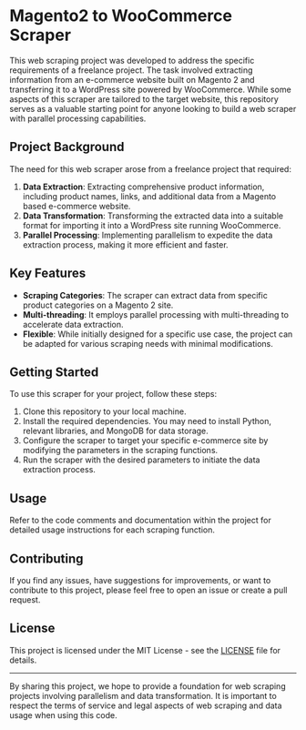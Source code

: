 # Magento2 to WooCommerce Scraper

This web scraping project was developed to address the specific requirements of a freelance project. The task involved extracting information from an e-commerce website built on Magento 2 and transferring it to a WordPress site powered by WooCommerce. While some aspects of this scraper are tailored to the target website, this repository serves as a valuable starting point for anyone looking to build a web scraper with parallel processing capabilities.

## Project Background

The need for this web scraper arose from a freelance project that required:

1. **Data Extraction**: Extracting comprehensive product information, including product names, links, and additional data from a Magento based e-commerce website.
2. **Data Transformation**: Transforming the extracted data into a suitable format for importing it into a WordPress site running WooCommerce.
3. **Parallel Processing**: Implementing parallelism to expedite the data extraction process, making it more efficient and faster.

## Key Features

- **Scraping Categories**: The scraper can extract data from specific product categories on a Magento 2 site.
- **Multi-threading**: It employs parallel processing with multi-threading to accelerate data extraction.
- **Flexible**: While initially designed for a specific use case, the project can be adapted for various scraping needs with minimal modifications.

## Getting Started

To use this scraper for your project, follow these steps:

1. Clone this repository to your local machine.
2. Install the required dependencies. You may need to install Python, relevant libraries, and MongoDB for data storage.
3. Configure the scraper to target your specific e-commerce site by modifying the parameters in the scraping functions.
4. Run the scraper with the desired parameters to initiate the data extraction process.

## Usage

Refer to the code comments and documentation within the project for detailed usage instructions for each scraping function.

## Contributing

If you find any issues, have suggestions for improvements, or want to contribute to this project, please feel free to open an issue or create a pull request.

## License

This project is licensed under the MIT License - see the [LICENSE](LICENSE) file for details.

---

By sharing this project, we hope to provide a foundation for web scraping projects involving parallelism and data transformation. It is important to respect the terms of service and legal aspects of web scraping and data usage when using this code.
